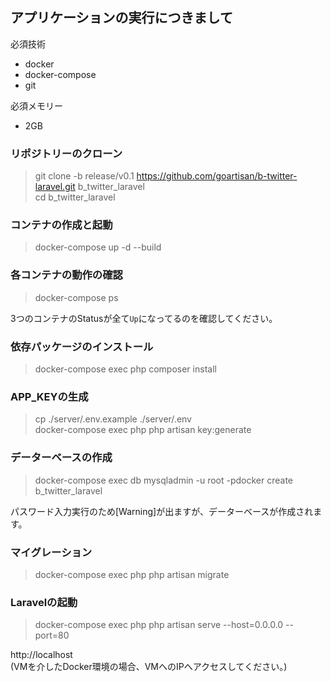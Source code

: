 ## アプリケーションの実行につきまして
必須技術
- docker
- docker-compose
- git 
 
必須メモリー
- 2GB

### リポジトリーのクローン
> git clone -b release/v0.1 https://github.com/goartisan/b-twitter-laravel.git b_twitter_laravel  
> cd b_twitter_laravel

### コンテナの作成と起動
> docker-compose up -d --build

### 各コンテナの動作の確認
> docker-compose ps  

3つのコンテナのStatusが全て```Up```になってるのを確認してください。

### 依存パッケージのインストール
> docker-compose exec php composer install

### APP_KEYの生成
> cp ./server/.env.example ./server/.env  
> docker-compose exec php php artisan key:generate

### データーベースの作成
> docker-compose exec db mysqladmin -u root -pdocker create b_twitter_laravel  

パスワード入力実行のため[Warning]が出ますが、データーベースが作成されます。

### マイグレーション
> docker-compose exec php php artisan migrate 

### Laravelの起動
> docker-compose exec php php artisan serve --host=0.0.0.0 --port=80  

http://localhost  
(VMを介したDocker環境の場合、VMへのIPへアクセスしてください。)
